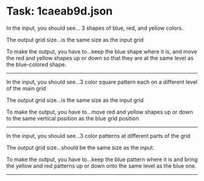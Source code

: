 # Task: 1caeab9d.json

In the input, you should see... 3 shapes of blue, red, and yellow colors.

The output grid size...is the same size as the input grid

To make the output, you have to...keep the blue shape where it is, and move the red and yellow shapes up or down so that they are at the same level as the blue-colored shape.

---

In the input, you should see...3 color square pattern each on a different level of the main grid

The output grid size...is the same size as the input grid

To make the output, you have to...move red and yellow  shapes up or down to the same vertical position as the blue grid position

---

In the input, you should see...3 color patterns at different parts of the grid

The output grid size...should be the same size as the input.

To make the output, you have to...keep the blue pattern where it is and bring the yellow and red patterns up or down onto the same level as the blue one.

---


